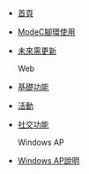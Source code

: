 - [首頁](/)

- [ModeC腳環使用](ModeC腳環使用.md)

- [未來需更新](未來需更新.md)

  Web

- [基礎功能](基礎功能.md)

- [活動](活動.md)

- [社交功能](社交功能.md)

  Windows AP

- [Windows AP說明](WindowsAP說明.md)

  
